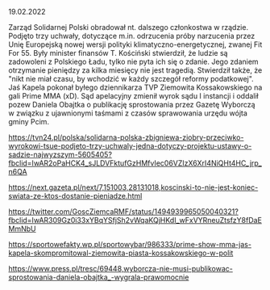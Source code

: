 19.02.2022

Zarząd Solidarnej Polski obradował nt. dalszego członkostwa w rządzie. Podjęto trzy uchwały, dotyczące m.in. odrzucenia próby narzucenia przez Unię Europejską nowej wersji polityki klimatyczno-energetycznej, zwanej Fit For 55. Były minister finansów T. Kościński stwierdził, że ludzie są zadowoleni z Polskiego Ładu, tylko nie pyta ich się o zdanie. Jego zdaniem otrzymanie pieniędzy za kilka miesięcy nie jest tragedią. Stwierdził także, że "nikt nie miał czasu, by wchodzić w każdy szczegół reformy podatkowej". Jaś Kapela pokonał byłego dziennikarza TVP Ziemowita Kossakowskiego na gali Prime MMA (xD). Sąd apelacyjny zmienił wyrok sądu I instancji i oddalił pozew Daniela Obajtka o publikację sprostowania przez Gazetę Wyborczą w związku z ujawnionymi taśmami z czasów sprawowania urzędu wójta gminy Pcim.

https://tvn24.pl/polska/solidarna-polska-zbigniewa-ziobry-przeciwko-wyrokowi-tsue-podjeto-trzy-uchwaly-jedna-dotyczy-projektu-ustawy-o-sadzie-najwyzszym-5605405?fbclid=IwAR2oPaHCK4_sJLDVFktufGzHMfvIec06VZIzX6XrI4NiQHt4HC_jrp_n6QA

https://next.gazeta.pl/next/7,151003,28131018,koscinski-to-nie-jest-koniec-swiata-ze-ktos-dostanie-pieniadze.html

https://twitter.com/GoscZiemcaRMF/status/1494939965050040321?fbclid=IwAR309Gz0i33xYBqYSfjSh2vWqaKQjHKdI_wFxVYRneuZtsfzY8fDaEMmNbU

https://sportowefakty.wp.pl/sportowybar/986333/prime-show-mma-jas-kapela-skompromitowal-ziemowita-piasta-kossakowskiego-w-polit

https://www.press.pl/tresc/69448,wyborcza-nie-musi-publikowac-sprostowania-daniela-obajtka_-wygrala-prawomocnie